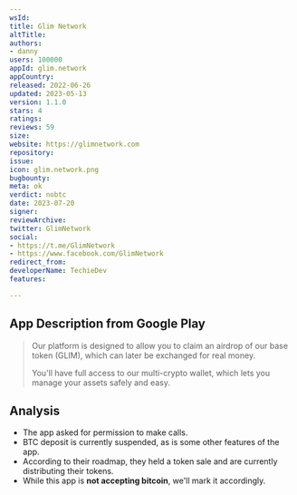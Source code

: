 ```yaml
---
wsId: 
title: Glim Network
altTitle: 
authors:
- danny
users: 100000
appId: glim.network
appCountry: 
released: 2022-06-26
updated: 2023-05-13
version: 1.1.0
stars: 4
ratings: 
reviews: 59
size: 
website: https://glimnetwork.com
repository: 
issue: 
icon: glim.network.png
bugbounty: 
meta: ok
verdict: nobtc
date: 2023-07-20
signer: 
reviewArchive: 
twitter: GlimNetwork
social:
- https://t.me/GlimNetwork
- https://www.facebook.com/GlimNetwork
redirect_from: 
developerName: TechieDev
features: 

---
```


## App Description from Google Play 

> Our platform is designed to allow you to claim an airdrop of our base token (GLIM), which can later be exchanged for real money.
>
> You'll have full access to our multi-crypto wallet, which lets you manage your assets safely and easy.

## Analysis

- The app asked for permission to make calls. 
- BTC deposit is currently suspended, as is some other features of the app. 
- According to their roadmap, they held a token sale and are currently distributing their tokens. 
- While this app is **not accepting bitcoin**, we'll mark it accordingly.